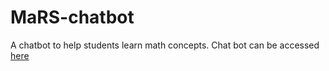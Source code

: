 # MaRS-chatbot
A chatbot to help students learn math concepts.
Chat bot can be accessed [here](https://m.me/440923793316695)
